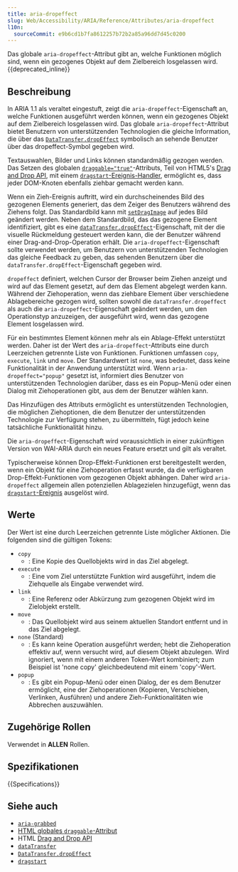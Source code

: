 ```yaml
---
title: aria-dropeffect
slug: Web/Accessibility/ARIA/Reference/Attributes/aria-dropeffect
l10n:
  sourceCommit: e9b6cd1b7fa8612257b72b2a85a96dd7d45c0200
---
```


Das globale `aria-dropeffect`-Attribut gibt an, welche Funktionen möglich sind, wenn ein gezogenes Objekt auf dem Zielbereich losgelassen wird. {{deprecated_inline}}

## Beschreibung

In ARIA 1.1 als veraltet eingestuft, zeigt die `aria-dropeffect`-Eigenschaft an, welche Funktionen ausgeführt werden können, wenn ein gezogenes Objekt auf dem Zielbereich losgelassen wird. Das globale `aria-dropeffect`-Attribut bietet Benutzern von unterstützenden Technologien die gleiche Information, die über das [`DataTransfer.dropEffect`](/de/docs/Web/API/DataTransfer/dropEffect) symbolisch an sehende Benutzer über das dropeffect-Symbol gegeben wird.

Textauswahlen, Bilder und Links können standardmäßig gezogen werden. Das Setzen des globalen [`draggable="true"`](/de/docs/Web/HTML/Reference/Global_attributes/draggable)-Attributs, Teil von HTML5's [Drag and Drop API](/de/docs/Web/API/HTML_Drag_and_Drop_API), mit einem [`dragstart`-Ereignis-Handler](/de/docs/Web/API/HTMLElement/dragstart_event), ermöglicht es, dass jeder DOM-Knoten ebenfalls ziehbar gemacht werden kann.

Wenn ein Zieh-Ereignis auftritt, wird ein durchscheinendes Bild des gezogenen Elements generiert, das dem Zeiger des Benutzers während des Ziehens folgt. Das Standardbild kann mit [`setDragImage`](/de/docs/Web/API/DataTransfer/setDragImage) auf jedes Bild geändert werden. Neben dem Standardbild, das das gezogene Element identifiziert, gibt es eine [`dataTransfer.dropEffect`](/de/docs/Web/API/DataTransfer/dropEffect)-Eigenschaft, mit der die visuelle Rückmeldung gesteuert werden kann, die der Benutzer während einer Drag-and-Drop-Operation erhält. Die `aria-dropeffect`-Eigenschaft sollte verwendet werden, um Benutzern von unterstützenden Technologien das gleiche Feedback zu geben, das sehenden Benutzern über die `dataTransfer.dropEffect`-Eigenschaft gegeben wird.

`dropeffect` definiert, welchen Cursor der Browser beim Ziehen anzeigt und wird auf das Element gesetzt, auf dem das Element abgelegt werden kann. Während der Ziehoperation, wenn das ziehbare Element über verschiedene Ablagebereiche gezogen wird, sollten sowohl die `dataTransfer.dropeffect` als auch die `aria-dropeffect`-Eigenschaft geändert werden, um den Operationstyp anzuzeigen, der ausgeführt wird, wenn das gezogene Element losgelassen wird.

Für ein bestimmtes Element können mehr als ein Ablage-Effekt unterstützt werden. Daher ist der Wert des `aria-dropeffect`-Attributs eine durch Leerzeichen getrennte Liste von Funktionen. Funktionen umfassen `copy`, `execute`, `link` und `move`. Der Standardwert ist `none`, was bedeutet, dass keine Funktionalität in der Anwendung unterstützt wird. Wenn `aria-dropeffect="popup"` gesetzt ist, informiert dies Benutzer von unterstützenden Technologien darüber, dass es ein Popup-Menü oder einen Dialog mit Ziehoperationen gibt, aus dem der Benutzer wählen kann.

Das Hinzufügen des Attributs ermöglicht es unterstützenden Technologien, die möglichen Ziehoptionen, die dem Benutzer der unterstützenden Technologie zur Verfügung stehen, zu übermitteln, fügt jedoch keine tatsächliche Funktionalität hinzu.

Die `aria-dropeffect`-Eigenschaft wird voraussichtlich in einer zukünftigen Version von WAI-ARIA durch ein neues Feature ersetzt und gilt als veraltet.

Typischerweise können Drop-Effekt-Funktionen erst bereitgestellt werden, wenn ein Objekt für eine Ziehoperation erfasst wurde, da die verfügbaren Drop-Effekt-Funktionen vom gezogenen Objekt abhängen. Daher wird `aria-dropeffect` allgemein allen potenziellen Ablagezielen hinzugefügt, wenn das [`dragstart`-Ereignis](/de/docs/Web/API/HTMLElement/dragstart_event) ausgelöst wird.

## Werte

Der Wert ist eine durch Leerzeichen getrennte Liste möglicher Aktionen. Die folgenden sind die gültigen Tokens:

- `copy`
  - : Eine Kopie des Quellobjekts wird in das Ziel abgelegt.
- `execute`
  - : Eine vom Ziel unterstützte Funktion wird ausgeführt, indem die Ziehquelle als Eingabe verwendet wird.
- `link`
  - : Eine Referenz oder Abkürzung zum gezogenen Objekt wird im Zielobjekt erstellt.
- `move`
  - : Das Quellobjekt wird aus seinem aktuellen Standort entfernt und in das Ziel abgelegt.
- `none` (Standard)
  - : Es kann keine Operation ausgeführt werden; hebt die Ziehoperation effektiv auf, wenn versucht wird, auf diesem Objekt abzulegen. Wird ignoriert, wenn mit einem anderen Token-Wert kombiniert; zum Beispiel ist 'none copy' gleichbedeutend mit einem 'copy'-Wert.
- `popup`
  - : Es gibt ein Popup-Menü oder einen Dialog, der es dem Benutzer ermöglicht, eine der Ziehoperationen (Kopieren, Verschieben, Verlinken, Ausführen) und andere Zieh-Funktionalitäten wie Abbrechen auszuwählen.

## Zugehörige Rollen

Verwendet in **ALLEN** Rollen.

## Spezifikationen

{{Specifications}}

## Siehe auch

- [`aria-grabbed`](/de/docs/Web/Accessibility/ARIA/Reference/Attributes/aria-grabbed)
- [HTML globales `draggable`-Attribut](/de/docs/Web/HTML/Reference/Global_attributes/draggable)
- HTML [Drag and Drop API](/de/docs/Web/API/HTML_Drag_and_Drop_API)
- [`dataTransfer`](/de/docs/Web/API/DataTransfer)
- [`DataTransfer.dropEffect`](/de/docs/Web/API/DataTransfer/dropEffect)
- [`dragstart`](/de/docs/Web/API/HTMLElement/dragstart_event)
